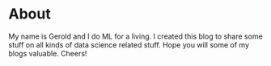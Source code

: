 # About

My name is Gerold and I do ML for a living. I created this blog to share some stuff on all kinds of data science related stuff.
Hope you will some of my blogs valuable. Cheers!